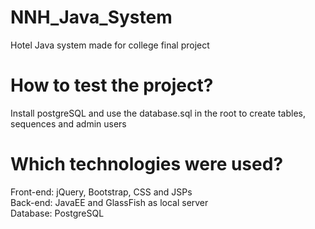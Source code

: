 # NNH_Java_System
Hotel Java system made for college final project

# How to test the project?
Install postgreSQL and use the database.sql in the root to create tables, sequences and admin users

# Which technologies were used?
Front-end: jQuery, Bootstrap, CSS and JSPs  
Back-end: JavaEE and GlassFish as local server  
Database: PostgreSQL